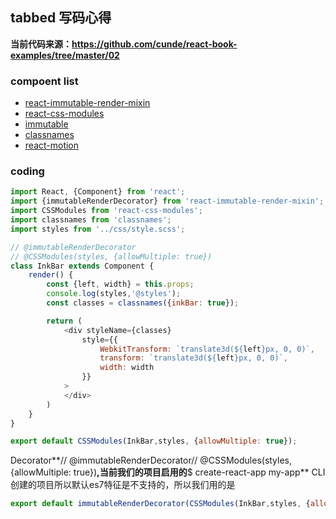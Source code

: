 ## tabbed 写码心得
**当前代码来源：https://github.com/cunde/react-book-examples/tree/master/02**

### compoent list

+ [react-immutable-render-mixin](https://github.com/jurassix/react-immutable-render-mixin)
+ [react-css-modules](https://www.npmjs.com/package/react-css-modules)
+ [immutable](https://github.com/facebook/immutable-js)
+ [classnames](https://www.npmjs.com/package/classnames)
+ [react-motion](https://www.npmjs.com/package/react-motion)

### coding

```js
import React, {Component} from 'react';
import {immutableRenderDecorator} from 'react-immutable-render-mixin';
import CSSModules from 'react-css-modules';
import classnames from 'classnames';
import styles from '../css/style.scss';

// @immutableRenderDecorator
// @CSSModules(styles, {allowMultiple: true})
class InkBar extends Component {
    render() {
        const {left, width} = this.props;
        console.log(styles,'@styles');
        const classes = classnames({inkBar: true});

        return (
            <div styleName={classes}
                style={{
                    WebkitTransform: `translate3d(${left}px, 0, 0)`,
                    transform: `translate3d(${left}px, 0, 0)`,
                    width: width
                }}
            >
            </div>
        )
    }
}

export default CSSModules(InkBar,styles, {allowMultiple: true});

```

Decorator**// @immutableRenderDecorator// @CSSModules(styles, {allowMultiple: true})**,当前我们的项目启用的**$ create-react-app my-app** CLI 创建的项目所以默认es7特征是不支持的，所以我们用的是


```js
export default immutableRenderDecorator(CSSModules(InkBar,styles, {allowMultiple: true}))
```
